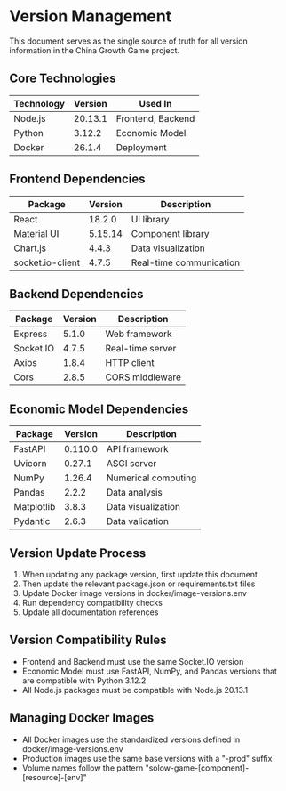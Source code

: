 # Version Management

This document serves as the single source of truth for all version information in the China Growth Game project.

## Core Technologies

| Technology | Version | Used In |
|------------|---------|---------|
| Node.js    | 20.13.1 | Frontend, Backend |
| Python     | 3.12.2  | Economic Model |
| Docker     | 26.1.4  | Deployment |

## Frontend Dependencies

| Package       | Version | Description |
|---------------|---------|-------------|
| React         | 18.2.0  | UI library |
| Material UI   | 5.15.14 | Component library |
| Chart.js      | 4.4.3   | Data visualization |
| socket.io-client | 4.7.5 | Real-time communication |

## Backend Dependencies

| Package    | Version | Description |
|------------|---------|-------------|
| Express    | 5.1.0   | Web framework |
| Socket.IO  | 4.7.5   | Real-time server |
| Axios      | 1.8.4   | HTTP client |
| Cors       | 2.8.5   | CORS middleware |

## Economic Model Dependencies

| Package    | Version | Description |
|------------|---------|-------------|
| FastAPI    | 0.110.0 | API framework |
| Uvicorn    | 0.27.1  | ASGI server |
| NumPy      | 1.26.4  | Numerical computing |
| Pandas     | 2.2.2   | Data analysis |
| Matplotlib | 3.8.3   | Data visualization |
| Pydantic   | 2.6.3   | Data validation |

## Version Update Process

1. When updating any package version, first update this document
2. Then update the relevant package.json or requirements.txt files
3. Update Docker image versions in docker/image-versions.env
4. Run dependency compatibility checks
5. Update all documentation references

## Version Compatibility Rules

- Frontend and Backend must use the same Socket.IO version
- Economic Model must use FastAPI, NumPy, and Pandas versions that are compatible with Python 3.12.2
- All Node.js packages must be compatible with Node.js 20.13.1

## Managing Docker Images

- All Docker images use the standardized versions defined in docker/image-versions.env
- Production images use the same base versions with a "-prod" suffix
- Volume names follow the pattern "solow-game-[component]-[resource]-[env]" 